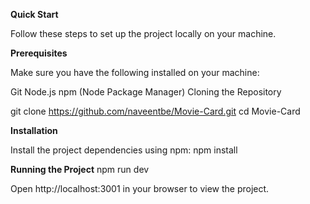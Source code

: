 **Quick Start**

Follow these steps to set up the project locally on your machine.

**Prerequisites**

Make sure you have the following installed on your machine:

Git
Node.js
npm (Node Package Manager)
Cloning the Repository

git clone https://github.com/naveentbe/Movie-Card.git
cd Movie-Card

**Installation**

Install the project dependencies using npm:
npm install



**Running the Project**
npm run dev

Open http://localhost:3001 in your browser to view the project.
